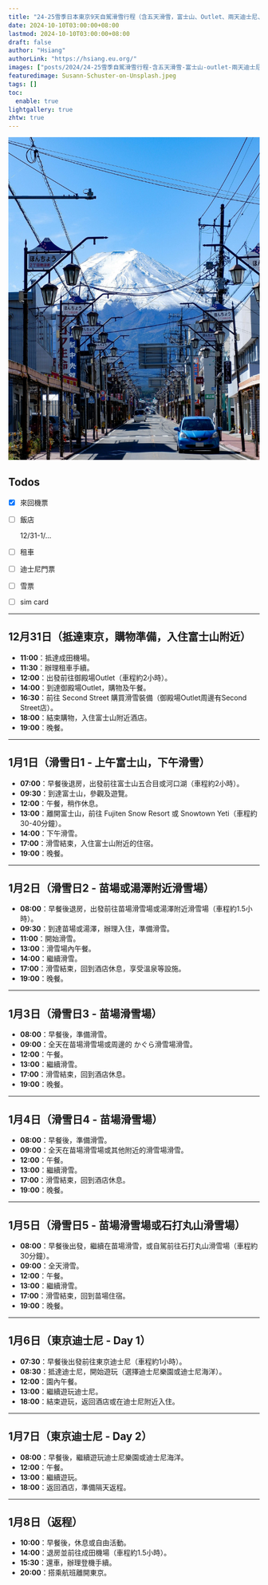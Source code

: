 ```yaml
---
title: "24-25雪季日本東京9天自駕滑雪行程（含五天滑雪，富士山、Outlet、兩天迪士尼、Second Street）"
date: 2024-10-10T03:00:00+08:00
lastmod: 2024-10-10T03:00:00+08:00
draft: false
author: "Hsiang"
authorLink: "https://hsiang.eu.org/"
images: ["posts/2024/24-25雪季自駕滑雪行程-含五天滑雪-富士山-outlet-兩天迪士尼-second-street/Susann-Schuster-on-Unsplash.jpeg"]
featuredimage: Susann-Schuster-on-Unsplash.jpeg
tags: []
toc:
  enable: true
lightgallery: true
zhtw: true
---
```

![Susann-Schuster-on-Unsplash.jpeg](Susann-Schuster-on-Unsplash.jpeg "Susann Schuster on Unsplash")

## Todos
- [x] 來回機票
- [ ] 飯店

  12/31-1/...
- [ ] 租車
- [ ] 迪士尼門票
- [ ] 雪票
- [ ] sim card

---

## 12月31日（抵達東京，購物準備，入住富士山附近）

- **11:00**：抵達成田機場。
- **11:30**：辦理租車手續。
- **12:00**：出發前往御殿場Outlet（車程約2小時）。
- **14:00**：到達御殿場Outlet，購物及午餐。
- **16:30**：前往 Second Street 購買滑雪裝備（御殿場Outlet周邊有Second Street店）。
- **18:00**：結束購物，入住富士山附近酒店。
- **19:00**：晚餐。

---

## 1月1日（滑雪日1 - 上午富士山，下午滑雪）

- **07:00**：早餐後退房，出發前往富士山五合目或河口湖（車程約2小時）。
- **09:30**：到達富士山，參觀及遊覽。
- **12:00**：午餐，稍作休息。
- **13:00**：離開富士山，前往 Fujiten Snow Resort 或 Snowtown Yeti（車程約30-40分鐘）。
- **14:00**：下午滑雪。
- **17:00**：滑雪結束，入住富士山附近的住宿。
- **19:00**：晚餐。

---

## 1月2日（滑雪日2 - 苗場或湯澤附近滑雪場）

- **08:00**：早餐後退房，出發前往苗場滑雪場或湯澤附近滑雪場（車程約1.5小時）。
- **09:30**：到達苗場或湯澤，辦理入住，準備滑雪。
- **11:00**：開始滑雪。
- **13:00**：滑雪場內午餐。
- **14:00**：繼續滑雪。
- **17:00**：滑雪結束，回到酒店休息，享受溫泉等設施。
- **19:00**：晚餐。

---

## 1月3日（滑雪日3 - 苗場滑雪場）

- **08:00**：早餐後，準備滑雪。
- **09:00**：全天在苗場滑雪場或周邊的 かぐら滑雪場滑雪。
- **12:00**：午餐。
- **13:00**：繼續滑雪。
- **17:00**：滑雪結束，回到酒店休息。
- **19:00**：晚餐。

---

## 1月4日（滑雪日4 - 苗場滑雪場）

- **08:00**：早餐後，準備滑雪。
- **09:00**：全天在苗場滑雪場或其他附近的滑雪場滑雪。
- **12:00**：午餐。
- **13:00**：繼續滑雪。
- **17:00**：滑雪結束，回到酒店休息。
- **19:00**：晚餐。

---

## 1月5日（滑雪日5 - 苗場滑雪場或石打丸山滑雪場）

- **08:00**：早餐後出發，繼續在苗場滑雪，或自駕前往石打丸山滑雪場（車程約30分鐘）。
- **09:00**：全天滑雪。
- **12:00**：午餐。
- **13:00**：繼續滑雪。
- **17:00**：滑雪結束，回到苗場住宿。
- **19:00**：晚餐。

---

## 1月6日（東京迪士尼 - Day 1）

- **07:30**：早餐後出發前往東京迪士尼（車程約1小時）。
- **08:30**：抵達迪士尼，開始遊玩（選擇迪士尼樂園或迪士尼海洋）。
- **12:00**：園內午餐。
- **13:00**：繼續遊玩迪士尼。
- **18:00**：結束遊玩，返回酒店或在迪士尼附近入住。

---

## 1月7日（東京迪士尼 - Day 2）

- **08:00**：早餐後，繼續遊玩迪士尼樂園或迪士尼海洋。
- **12:00**：午餐。
- **13:00**：繼續遊玩。
- **18:00**：返回酒店，準備隔天返程。

---

## 1月8日（返程）

- **10:00**：早餐後，休息或自由活動。
- **14:00**：退房並前往成田機場（車程約1.5小時）。
- **15:30**：還車，辦理登機手續。
- **20:00**：搭乘航班離開東京。